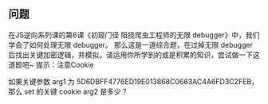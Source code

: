 ## 问题

在JS逆向系列课的第6课《初窥⻔径 阻挠爬⾍⼯程师的⽆限 debugger》中，我们学会了如何处理无限 debugger。 那么这是一道综合题，在过掉无限 debugger 后找出关键加密逻辑，并模拟。请运用你所学到的或是积累的知识，尝试做一下这道题吧~ 提示：注意Cookie

如果关键参数 arg1 为 5D6DBFF4776ED19E013868C0663AC4A6FD3C2FEB，那么 set 的关键 cookie arg2 是多少？

